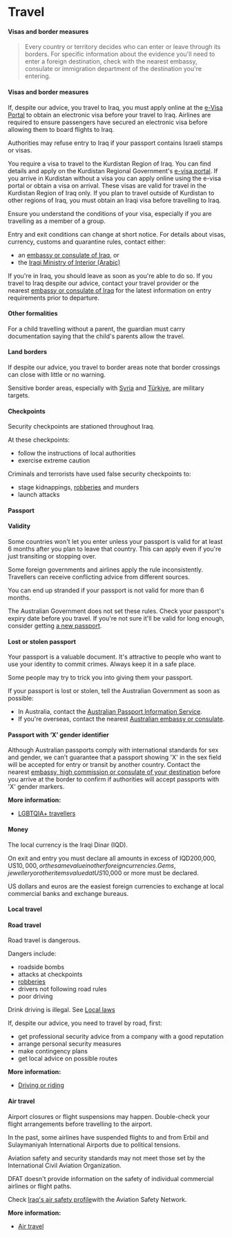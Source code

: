 # Travel

#### Visas and border measures

> Every country or territory decides who can enter or leave through its borders. For specific information about the evidence you'll need to enter a foreign destination, check with the nearest embassy, consulate or immigration department of the destination you're entering.

#### Visas and border measures

If, despite our advice, you travel to Iraq, you must apply online at the [e-Visa Portal](https://evisa.iq/en) to obtain an electronic visa before your travel to Iraq. Airlines are required to ensure passengers have secured an electronic visa before allowing them to board flights to Iraq.

Authorities may refuse entry to Iraq if your passport contains Israeli stamps or visas.

You require a visa to travel to the Kurdistan Region of Iraq. You can find details and apply on the Kurdistan Regional Government's [e-visa portal](https://visit.gov.krd/). If you arrive in Kurdistan without a visa you can apply online using the e-visa portal or obtain a visa on arrival. These visas are valid for travel in the Kurdistan Region of Iraq only. If you plan to travel outside of Kurdistan to other regions of Iraq, you must obtain an Iraqi visa before travelling to Iraq.

Ensure you understand the conditions of your visa, especially if you are travelling as a member of a group.

Entry and exit conditions can change at short notice. For details about visas, currency, customs and quarantine rules, contact either:

* an [embassy or consulate of Iraq](https://protocol.dfat.gov.au/Public/Missions/94), or
* the [Iraqi Ministry of Interior (Arabic)](https://moi.gov.iq/)

If you're in Iraq, you should leave as soon as you're able to do so. If you travel to Iraq despite our advice, contact your travel provider or the nearest [embassy or consulate of Iraq](https://protocol.dfat.gov.au/Public/Missions/94) for the latest information on entry requirements prior to departure.

#### Other formalities

For a child travelling without a parent, the guardian must carry documentation saying that the child's parents allow the travel.

#### Land borders

If despite our advice, you travel to border areas note that border crossings can close with little or no warning.

Sensitive border areas, especially with [Syria](/destinations/middle-east/syria "Syria") and [Türkiye](/destinations/europe/turkiye "Türkiye"), are military targets.

#### Checkpoints

Security checkpoints are stationed throughout Iraq.

At these checkpoints:

* follow the instructions of local authorities
* exercise extreme caution

Criminals and terrorists have used false security checkpoints to:

* stage kidnappings, [robberies](/before-you-go/safety/theft-robbery "Theft and robbery") and murders
* launch attacks

#### Passport

#### Validity

Some countries won't let you enter unless your passport is valid for at least 6 months after you plan to leave that country. This can apply even if you're just transiting or stopping over.

Some foreign governments and airlines apply the rule inconsistently. Travellers can receive conflicting advice from different sources.

You can end up stranded if your passport is not valid for more than 6 months.

The Australian Government does not set these rules. Check your passport's expiry date before you travel. If you're not sure it'll be valid for long enough, consider getting [a new passport](https://www.passports.gov.au/).

#### Lost or stolen passport

Your passport is a valuable document. It's attractive to people who want to use your identity to commit crimes. Always keep it in a safe place.

Some people may try to trick you into giving them your passport.

If your passport is lost or stolen, tell the Australian Government as soon as possible:

* In Australia, contact the [Australian Passport Information Service](https://www.passports.gov.au/contact-us).
* If you're overseas, contact the nearest [Australian embassy or consulate](http://dfat.gov.au/about-us/our-locations/missions/Pages/our-embassies-and-consulates-overseas.aspx).

#### Passport with ‘X’ gender identifier

Although Australian passports comply with international standards for sex and gender, we can’t guarantee that a passport showing 'X' in the sex field will be accepted for entry or transit by another country. Contact the nearest [embassy, high commission or consulate of your destination](https://protocol.dfat.gov.au/Public/MissionsInAustralia) before you arrive at the border to confirm if authorities will accept passports with 'X' gender markers.

**More information:**

* [LGBTQIA+ travellers](/before-you-go/who-you-are/LGBTQIA "Advice for LGBTQIA+ travellers")

#### Money

The local currency is the Iraqi Dinar (IQD).

On exit and entry you must declare all amounts in excess of IQD200,000, US$10,000, or the same value in other foreign currencies. Gems, jewellery or other items valued at US$10,000 or more must be declared.

US dollars and euros are the easiest foreign currencies to exchange at local commercial banks and exchange bureaus.

#### Local travel

#### Road travel

Road travel is dangerous.

Dangers include:

* roadside bombs
* attacks at checkpoints
* [robberies](/before-you-go/safety/theft-robbery "Theft and robbery")
* drivers not following road rules
* poor driving

Drink driving is illegal. See [Local laws](#local-laws)

If, despite our advice, you need to travel by road, first:

* get professional security advice from a company with a good reputation
* arrange personal security measures
* make contingency plans
* get local advice on possible routes

**More information:**

* [Driving or riding](/before-you-go/getting-around/road-safety "Road safety")

#### Air travel

Airport closures or flight suspensions may happen. Double-check your flight arrangements before travelling to the airport.

In the past, some airlines have suspended flights to and from Erbil and Sulaymaniyah International Airports due to political tensions.

Aviation safety and security standards may not meet those set by the International Civil Aviation Organization.

DFAT doesn't provide information on the safety of individual commercial airlines or flight paths.

Check [Iraq's air safety profile](http://aviation-safety.net/database/country/country.php?id=YI)with the Aviation Safety Network.

**More information:**

* [Air travel](/before-you-go/getting-around/air-travel "Travelling by air")